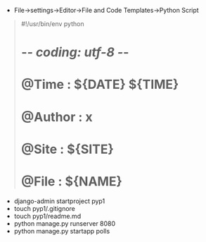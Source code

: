 * File->settings->Editor->File and Code Templates->Python Script
> #!/usr/bin/env python
> # -*- coding: utf-8 -*-
> # @Time    : ${DATE} ${TIME}
> # @Author  : x
> # @Site    : ${SITE}
> # @File    : ${NAME}

* django-admin startproject  pyp1
* touch pyp1/.gitignore
* touch pyp1/readme.md
* python manage.py runserver 8080
* python manage.py startapp polls



